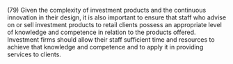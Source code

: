 (79) Given the complexity of investment products and the continuous innovation in their design, it is also important to ensure that staff who advise on or sell investment products to retail clients possess an appropriate level of knowledge and competence in relation to the products offered. Investment firms should allow their staff sufficient time and resources to achieve that knowledge and competence and to apply it in providing services to clients.